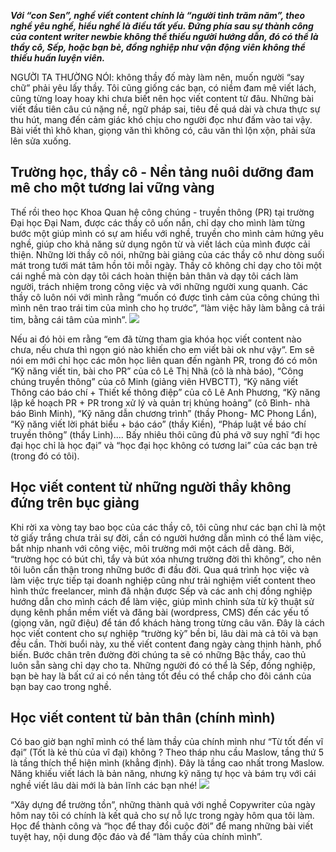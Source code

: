 ***Với “con Sen”, nghề viết content chính là “người tình trăm năm”, theo nghề yêu nghề, hiểu nghề là điều tất yếu. Đứng phía sau sự thành công của content writer newbie không thể thiếu người hướng dẫn, đó có thể là thầy cô, Sếp, hoặc bạn bè, đồng nghiệp như vận động viên không thể thiếu huấn luyện viên.***

NGƯỜI TA THƯỜNG NÓI: không thầy đố mày làm nên, muốn người “say chữ” phải yêu lấy thầy. Tôi cũng giống các bạn, có niềm đam mê viết lách, cũng từng loay hoay khi chưa biết nên học viết content từ đâu. Những bài viết đầu tiên câu cú nặng nề, ngữ pháp sai, tiêu đề quá dài và chưa thực sự thu hút, mang đến cảm giác khó chịu cho người đọc như đấm vào tai vậy. Bài viết thì khô khan, giọng văn thì không có, câu văn thì lộn xộn, phải sửa lên sửa xuống. 
## Trường học, thầy cô - Nền tảng nuôi dưỡng đam mê cho một tương lai vững vàng
Thế rồi theo học Khoa Quan hệ công chúng - truyền thông (PR) tại trường Đại học Đại Nam, được các thầy cô uốn nắn, chỉ dạy cho mình làm từng bước một giúp mình có sự am hiểu với nghề, truyền cho mình cảm hứng yêu nghề, giúp cho khả năng sử dụng ngôn từ và viết lách của mình được cải thiện. Những lời thầy cô nói, những bài giảng của các thầy cô như dòng suối mát trong tưới mát tâm hồn tôi mỗi ngày. 
Thầy cô không chỉ dạy cho tôi một cái nghề mà còn dạy tôi cách hoàn thiện bản thân và dạy tôi cách làm người, trách nhiệm trong công việc và với những người xung quanh. Các thầy cô luôn nói với mình rằng “muốn có được tình cảm của công chúng thì mình nên trao trái tim của mình cho họ trước”, “làm việc hãy làm bằng cả trái tim, bằng cái tâm của mình”. 
![](https://images.viblo.asia/00b2c31e-e4d7-46df-b630-71b0311e0b7c.jpg)



Nếu ai đó hỏi em rằng “em đã từng tham gia khóa học viết content nào chưa, nếu chưa thì ngọn gió nào khiến cho em viết bài ok như vậy”. Em sẽ nói em mới chỉ học các môn học liên quan đến ngành PR, trong đó có môn “Kỹ năng viết tin, bài cho PR” của cô Lê Thị Nhã (cô là nhà báo), “Công chúng truyền thông” của cô Minh (giảng viên HVBCTT), “Kỹ năng viết Thông cáo báo chí + Thiết kế thông điệp” của cô Lê Anh Phương, “Kỹ năng lập kế hoạch PR + PR trong xử lý và quản trị khủng hoảng” (cô Bình- nhà báo Bình Minh), “Kỹ năng dẫn chương trình” (thầy Phong- MC Phong Lẩn), “Kỹ năng viết lời phát biểu + báo cáo” (thầy Kiền), “Pháp luật về báo chí truyền thông” (thầy Linh).... Bấy nhiêu thôi cũng đủ phá vỡ suy nghĩ “đi học đại học chỉ là học đại” và “học đại học không có tương lai” của các bạn trẻ (trong đó có tôi).
## Học viết content từ những người thầy không đứng trên bục giảng
Khi rời xa vòng tay bao bọc của các thầy cô, tôi cũng như các bạn chỉ là một tờ giấy trắng chưa trải sự đời, cần có người hướng dẫn mình có thể làm việc, bắt nhịp nhanh với công việc, môi trường mới một cách dễ dàng. Bởi, “trường học có bút chì, tẩy và bút xóa nhưng trường đời thì không”, cho nên tôi luôn cẩn thận trong những bước đi đầu đời.
Qua quá trình học việc và làm việc trực tiếp tại doanh nghiệp cũng như trải nghiệm viết content theo hình thức freelancer, mình đã nhận được Sếp và các anh chị đồng nghiệp hướng dẫn cho mình cách để làm việc, giúp mình chỉnh sửa từ kỹ thuật sử dụng kênh phần mềm viết và đăng bài (wordpress, CMS) đến các yếu tố (giọng văn, ngữ điệu) để tán đổ khách hàng trong từng câu văn. Đây là cách học viết content cho sự nghiệp “trường kỳ” bền bỉ, lâu dài mà cả tôi và bạn đều cần.
Thời buổi này, xu thế viết content đang ngày càng thịnh hành, phổ biến. Bước chân trên đường đời chúng ta sẽ có những Bậc thầy, cao thủ luôn sẵn sàng chỉ dạy cho ta. Những người đó có thể là Sếp, đồng nghiệp, bạn bè hay là bất cứ ai có nền tảng tốt đều có thể chắp cho đôi cánh của bạn bay cao trong nghề.
## Học viết content từ bản thân (chính mình)
Có bao giờ bạn nghĩ mình có thể làm thầy của chính mình như “Từ tốt đến vĩ đại” (Tốt là kẻ thù của vĩ đại) không ? Theo tháp nhu cầu Maslow, tầng thứ 5 là tầng thích thể hiện mình  (khẳng định). Đây là tầng cao nhất trong Maslow. Năng khiếu viết lách là bản năng, nhưng kỹ năng tự học và bám trụ với cái nghề viết lâu dài mới là bản lĩnh các bạn nhé!
![](https://images.viblo.asia/1fd47fe8-6b6e-414f-902d-41f517230950.png)


“Xây dựng để trường tồn”, những thành quả với nghề Copywriter của ngày hôm nay tôi có chính là kết quả cho sự nỗ lực trong ngày hôm qua tôi làm. Học để thành công và “học để thay đổi cuộc đời” để mang những bài viết tuyệt hay, nội dung độc đáo và để “làm thầy của chính mình”.
